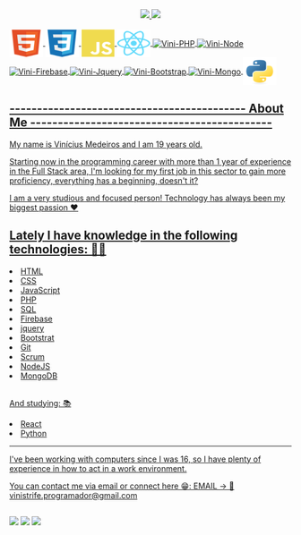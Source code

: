 

<div align="center">
  <a href="https://github.com/ViniStrife">
  <img height="180em" src="https://github-readme-stats.vercel.app/api?username=ViniStrife&show_icons=true&theme=radical&include_all_commits=true&count_private=true"/>
  <img height="180em" src="https://github-readme-stats.vercel.app/api/top-langs/?username=ViniStrife&layout=compact&langs_count=7&theme=radical"/>
</div>
<div style="display: inline_block"><br>
  <img align="center" alt="Vini-HTML" height="50" width="60" src="https://raw.githubusercontent.com/devicons/devicon/master/icons/html5/html5-original.svg">
  <img align="center" alt="Vini-CSS" height="50" width="60" src="https://raw.githubusercontent.com/devicons/devicon/master/icons/css3/css3-original.svg">
  <img align="center" alt="Vini-Js" height="50" width="60" src="https://raw.githubusercontent.com/devicons/devicon/master/icons/javascript/javascript-plain.svg">
  <img align="center" alt="Vini-React" height="50" width="60" src="https://raw.githubusercontent.com/devicons/devicon/master/icons/react/react-original.svg">
  <img align="center" alt="Vini-PHP" height="50" width="60" src="https://cdn.jsdelivr.net/gh/devicons/devicon/icons/php/php-original.svg" />
  <img align="center" alt="Vini-Node" height="50" width="60" src="https://cdn.jsdelivr.net/gh/devicons/devicon/icons/nodejs/nodejs-original.svg" />
  <img align="center" alt="Vini-Firebase" height="50" width="60" src="https://cdn.jsdelivr.net/gh/devicons/devicon/icons/firebase/firebase-plain-wordmark.svg" />
  <img align="center" alt="Vini-Jquery" height="50" width="60" src="https://cdn.jsdelivr.net/gh/devicons/devicon/icons/jquery/jquery-plain-wordmark.svg" />
  <img align="center" alt="Vini-Bootstrap" height="50" width="60" src="https://cdn.jsdelivr.net/gh/devicons/devicon/icons/bootstrap/bootstrap-original-wordmark.svg" />
  <img align="center" alt="Vini-Mongo" height="50" width="60" src="https://cdn.jsdelivr.net/gh/devicons/devicon/icons/mongodb/mongodb-plain-wordmark.svg" /> 
  <img align="center" alt="Vini-Python" height="50" width="60" src="https://raw.githubusercontent.com/devicons/devicon/master/icons/python/python-original.svg">
  
 ## ------------------------------------------- About Me --------------------------------------------
  
My name is Vinícius Medeiros and I am 19 years old.

Starting now in the programming career with more than 1 year of experience in the Full Stack area, I'm looking for my first job in this sector to gain more proficiency, everything has a beginning, doesn't it?
 
I am a very studious and focused person! Technology has always been my biggest passion ❤
<br>
 
## Lately I have knowledge in the following technologies: 👩‍💻 

<li>HTML</li>
<li>CSS</li>
<li> JavaScript</li>
<li> PHP</li>  
<li> SQL</li>
<li> Firebase</li>
<li> jquery</li>
<li> Bootstrat</li>
<li> Git</li>
<li> Scrum</li>
<li> NodeJS</li>
<li> MongoDB</li>
<br>

And studying: 📚

<li> React</li>
<li> Python</li>
<hr>
  
I've been working with computers since I was 16, so I have plenty of experience in how to act in a work environment.

You can contact me via email or connect here 😁:
EMAIL -> 📩 vinistrife.programador@gmail.com
 
  
  
  ##
 
<div> 
  <a href="https://instagram.com/vini.strife" target="_blank"><img src="https://img.shields.io/badge/-Instagram-%23E4405F?style=for-the-badge&logo=instagram&logoColor=white" target="_blank"></a>
  <a href = "mailto:vinistrife.programador@gmail.com"><img src="https://img.shields.io/badge/-Gmail-%23333?style=for-the-badge&logo=gmail&logoColor=white" target="_blank"></a>
  <a href="https://www.linkedin.com/in/vinicius-medeiros-360260224" target="_blank"><img src="https://img.shields.io/badge/-LinkedIn-%230077B5?style=for-the-badge&logo=linkedin&logoColor=white" target="_blank"></a> 

</div>
